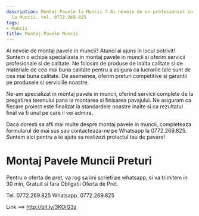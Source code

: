 ```yaml
---
description: Montaj Pavele la Muncii ? Ai nevoie de un profesionist in Montaj Pavele
  la Muncii. tel. 0772.269.825
tags:
- Muncii
title: Montaj Pavele Muncii
---
```



Ai nevoie de montaj pavele in muncii? Atunci ai ajuns in locul potrivit! Suntem o echipa specializata in montaj pavele in muncii si oferim servicii profesionale si de calitate. Ne folosim de produse de inalta calitate si de materiale de cea mai buna calitate pentru a asigura ca lucrarile tale sunt de cea mai buna calitate. De asemenea, oferim preturi competitive si garantii pe produsele si serviciile noastre. 

Ne-am specializat in montaj pavele in muncii, oferind servicii complete de la pregatirea terenului pana la montarea si finisarea pavajului. Ne asiguram ca fiecare proiect este finalizat la standardele noastre inalte si ca rezultatul final va fi unul pe care il vei admira. 

Daca doresti sa afli mai multe despre montaj pavele in muncii, completeaza formularul de mai sus sau contacteaza-ne pe Whatsapp la 0772.269.825. Suntem aici pentru a te ajuta sa realizezi proiectul tau de pavare!

# Montaj Pavele Muncii Preturi
Pentru o oferta de pret, va rog sa imi scrieti pe whatsapp, si va trimitem in 30 min, Gratuit si fara Obligatii Oferta de Pret.

Tel. 0772.269.825
Whatsapp. 0772.269.825

Link ==> http://bit.ly/3KOiG3z